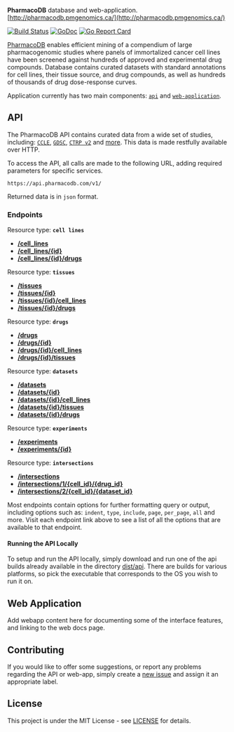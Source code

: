 **PharmacoDB** database and web-application. [http://pharmacodb.pmgenomics.ca/](http://pharmacodb.pmgenomics.ca/)

[![Build Status](https://travis-ci.org/bhklab/PharmacoDB.svg?branch=master)](https://travis-ci.org/bhklab/PharmacoDB)
[![GoDoc](https://godoc.org/github.com/bhklab/PharmacoDB/api?status.svg)](https://godoc.org/github.com/bhklab/PharmacoDB/api)
[![Go Report Card](https://goreportcard.com/badge/github.com/bhklab/PharmacoDB)](https://goreportcard.com/report/github.com/bhklab/PharmacoDB)

[PharmacoDB](http://pharmacodb.pmgenomics.ca/) enables efficient mining of a compendium of large pharmacogenomic studies where panels of immortalized cancer cell lines have been screened against hundreds of approved and experimental drug compounds. Database contains curated datasets with standard annotations for cell lines, their tissue source, and drug compounds, as well as hundreds of thousands of drug dose-response curves.

Application currently has two main components: [`api`](./api) and [`web-application`](./front-end).

## API

The PharmacoDB API contains curated data from a wide set of studies, including: [`CCLE`](http://software.broadinstitute.org/software/cprg/?q=node/11),
[`GDSC`](http://www.cancerrxgene.org/), [`CTRP v2`](https://portals.broadinstitute.org/ctrp/) and [more](http://pharmacodb.pmgenomics.ca/datasets). This data is made restfully available over HTTP.

To access the API, all calls are made to the following URL, adding required parameters for specific services.

```
https://api.pharmacodb.com/v1/
```

Returned data is in `json` format.

### Endpoints

Resource type: **`cell lines`**

- [**/cell_lines**](./doc/api)
- [**/cell_lines/{id}**](./doc/api)
- [**/cell_lines/{id}/drugs**](./doc/api)

Resource type: **`tissues`**

- [**/tissues**](./doc/api)
- [**/tissues/{id}**](./doc/api)
- [**/tissues/{id}/cell_lines**](./doc/api)
- [**/tissues/{id}/drugs**](./doc/api)

Resource type: **`drugs`**

- [**/drugs**](./doc/api)
- [**/drugs/{id}**](./doc/api)
- [**/drugs/{id}/cell_lines**](./doc/api)
- [**/drugs/{id}/tissues**](./doc/api)

Resource type: **`datasets`**

- [**/datasets**](./doc/api)
- [**/datasets/{id}**](./doc/api)
- [**/datasets/{id}/cell_lines**](./doc/api)
- [**/datasets/{id}/tissues**](./doc/api)
- [**/datasets/{id}/drugs**](./doc/api)

Resource type: **`experiments`**

- [**/experiments**](./doc/api)
- [**/experiments/{id}**](./doc/api)

Resource type: **`intersections`**

- [**/intersections**](./doc/api)
- [**/intersections/1/{cell_id}/{drug_id}**](./doc/api)
- [**/intersections/2/{cell_id}/{dataset_id}**](./doc/api)

Most endpoints contain options for further formatting query or output, including options such as: `indent`, `type`, `include`, `page`, `per_page`, `all` and more. Visit each endpoint link above to see a list of all the options that are available to that endpoint.

#### Running the API Locally

To setup and run the API locally, simply download and run one of the api builds already available in the directory [dist/api](dist/api). There are builds for various platforms, so pick the executable that corresponds to the OS you wish to run it on. 

## Web Application

Add webapp content here for documenting some of the interface features, and linking to the web docs page.

## Contributing

If you would like to offer some suggestions, or report any problems regarding the API or web-app, simply create a [new issue](https://github.com/bhklab/PharmacoDB/issues/new) and assign it an appropriate label.

## License

This project is under the MIT License - see [LICENSE](LICENSE) for details.
